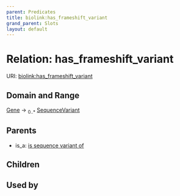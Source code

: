 ```yaml
---
parent: Predicates
title: biolink:has_frameshift_variant
grand_parent: Slots
layout: default
---
```


# Relation: has_frameshift_variant




URI: [biolink:has_frameshift_variant](https://w3id.org/biolink/vocab/has_frameshift_variant)

## Domain and Range

[Gene](Gene.md) ->  <sub>0..*</sub> [SequenceVariant](SequenceVariant.md)

## Parents

 *  is_a: [is sequence variant of](is_sequence_variant_of.md)

## Children


## Used by

